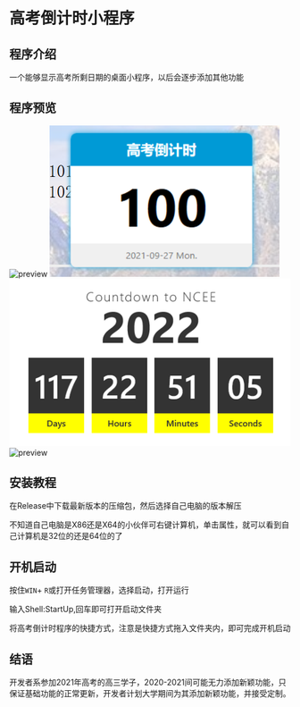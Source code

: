 # 高考倒计时小程序

## 程序介绍

一个能够显示高考所剩日期的桌面小程序，以后会逐步添加其他功能

## 程序预览
![preview](https://styunlen.cn/wp-content/uploads/2020/10/iq_1iihknoixs9k2pwg.png)
![preview](https://github.com/Styunlen/ReminderOfNEMT/blob/master/%E9%AB%98%E8%80%83%E5%80%92%E8%AE%A1%E6%97%B6/themes/demo-scriptInsideHTML/preview.png?raw=true)
![preview](https://github.com/Styunlen/ReminderOfNEMT/blob/master/%E9%AB%98%E8%80%83%E5%80%92%E8%AE%A1%E6%97%B6/themes/CairBin/preview.png?raw=true)
![preview](https://styunlen.cn/wp-content/uploads/2022/09/6b0a6a27a3afbb1b-1.png)

## 安装教程

在Release中下载最新版本的压缩包，然后选择自己电脑的版本解压

不知道自己电脑是X86还是X64的小伙伴可右键计算机，单击属性，就可以看到自己计算机是32位的还是64位的了

## 开机启动

按住`WIN`+ `R`或打开任务管理器，选择启动，打开运行

输入Shell:StartUp,回车即可打开启动文件夹

将高考倒计时程序的快捷方式，注意是快捷方式拖入文件夹内，即可完成开机启动

## 结语

开发者系参加2021年高考的高三学子，2020-2021间可能无力添加新颖功能，只保证基础功能的正常更新，开发者计划大学期间为其添加新颖功能，并接受定制。
